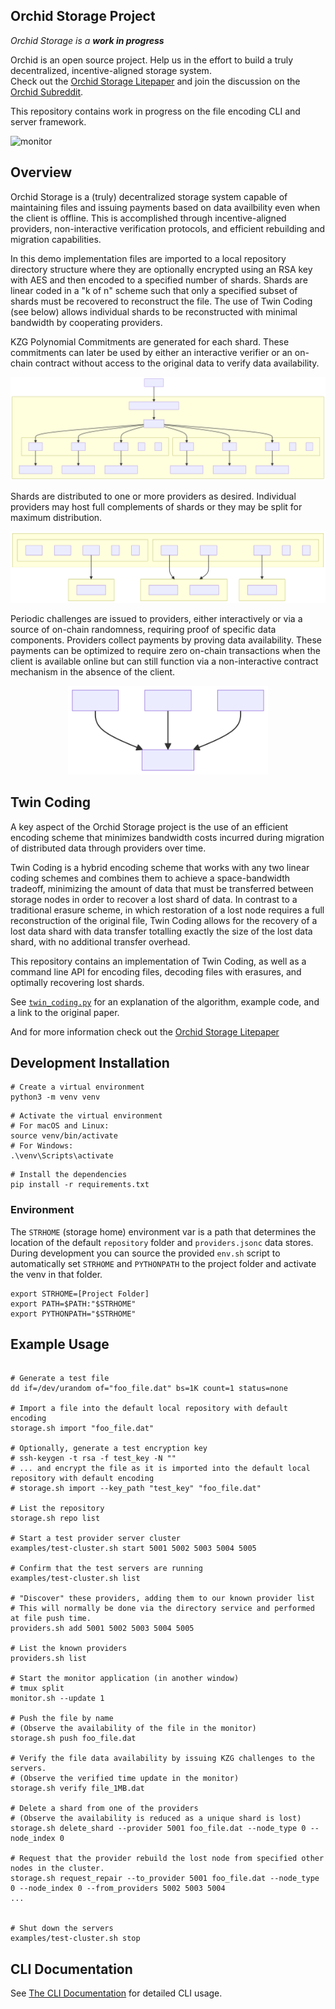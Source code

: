 
## Orchid Storage Project 

_*Orchid Storage is a **work in progress***_

Orchid is an open source project.  Help us in the effort to build a truly decentralized, incentive-aligned
storage system.  
Check out the [Orchid Storage Litepaper](https://www.orchid.com/storage-litepaper-latest.pdf)
and join the discussion on the [Orchid Subreddit](https://www.reddit.com/r/orchid).

This repository contains work in progress on the file encoding CLI and server framework.


![monitor](docs/screen.png "Screens")


## Overview

Orchid Storage is a (truly) decentralized storage system capable of maintaining files and issuing payments based on data availbility even when the client is offline.  This is accomplished through incentive-aligned providers, non-interactive verification protocols, and efficient rebuilding and migration capabilities.

In this demo implementation files are imported to a local repository directory structure where they are optionally encrypted using an RSA key with AES and then encoded to a specified number of shards.  Shards are linear coded in a "k of n" scheme such that only a specified subset of shards must be recovered to reconstruct the file.  The use of Twin Coding (see below) allows individual shards to be reconstructed with minimal bandwidth by cooperating providers.

KZG Polynomial Commitments are generated for each shard. These commitments can later be used by either an interactive verifier or an on-chain contract without access to the original data to verify data availability. 

![Local Repository](docs/repo.svg "Local Repository")

Shards are distributed to one or more providers as desired. Individual providers may host full complements of shards or they may be split for maximum distribution.

![Providers](docs/providers.svg "Providers")

Periodic challenges are issued to providers, either interactively or via a source of on-chain randomness, requiring proof of specific data components.  Providers collect payments by proving data availability.  These payments can be optimized to require zero on-chain transactions when the client is available online but can still function via a non-interactive contract mechanism in the absence of the client.

<div style="text-align: center;">
  <img src="docs/proofs.svg" alt="Proofs" title="Proofs" width="320" />
</div>


## Twin Coding

A key aspect of the Orchid Storage project is the use of an efficient encoding scheme that minimizes
bandwidth costs incurred during migration of distributed data through providers over time.

Twin Coding is a hybrid encoding scheme that works with any two linear coding schemes and combines
them to achieve a space-bandwidth tradeoff, minimizing the amount of data that must be transferred
between storage nodes in order to recover a lost shard of data. In contrast to a traditional
erasure scheme, in which restoration of a lost node requires a full reconstruction of the original
file, Twin Coding allows for the recovery of a lost data shard with data transfer totalling exactly
the size of the lost data shard, with no additional transfer overhead.

This repository contains an implementation of Twin Coding, as well as a command line API for encoding 
files, decoding files with erasures, and optimally recovering lost shards. 

See [`twin_coding.py`](encoding/twin_coding.py) for an explanation of the algorithm, example code, and a link to the original paper.

And for more information check out the [Orchid Storage Litepaper](https://www.orchid.com/storage-litepaper-latest.pdf)

## Development Installation

```
# Create a virtual environment
python3 -m venv venv
```

```
# Activate the virtual environment
# For macOS and Linux:
source venv/bin/activate
# For Windows:
.\venv\Scripts\activate
```

```
# Install the dependencies
pip install -r requirements.txt
```

### Environment

The `STRHOME` (storage home) environment var is a path that determines the location of the default 
`repository` folder and `providers.jsonc` data stores.  During development you can source the provided 
`env.sh` script to automatically set `STRHOME` and `PYTHONPATH` to the project folder and activate the venv 
in that folder.

```
export STRHOME=[Project Folder]
export PATH=$PATH:"$STRHOME"
export PYTHONPATH="$STRHOME"
```


## Example Usage
```

# Generate a test file
dd if=/dev/urandom of="foo_file.dat" bs=1K count=1 status=none

# Import a file into the default local repository with default encoding
storage.sh import "foo_file.dat"

# Optionally, generate a test encryption key
# ssh-keygen -t rsa -f test_key -N ""
# ... and encrypt the file as it is imported into the default local repository with default encoding
# storage.sh import --key_path "test_key" "foo_file.dat"

# List the repository
storage.sh repo list

# Start a test provider server cluster
examples/test-cluster.sh start 5001 5002 5003 5004 5005

# Confirm that the test servers are running
examples/test-cluster.sh list

# "Discover" these providers, adding them to our known provider list
# This will normally be done via the directory service and performed at file push time.
providers.sh add 5001 5002 5003 5004 5005

# List the known providers
providers.sh list

# Start the monitor application (in another window)
# tmux split
monitor.sh --update 1

# Push the file by name
# (Observe the availability of the file in the monitor)
storage.sh push foo_file.dat

# Verify the file data availability by issuing KZG challenges to the servers.
# (Observe the verified time update in the monitor)
storage.sh verify file_1MB.dat

# Delete a shard from one of the providers
# (Observe the availability is reduced as a unique shard is lost)
storage.sh delete_shard --provider 5001 foo_file.dat --node_type 0 --node_index 0

# Request that the provider rebuild the lost node from specified other nodes in the cluster.
storage.sh request_repair --to_provider 5001 foo_file.dat --node_type 0 --node_index 0 --from_providers 5002 5003 5004
...


# Shut down the servers
examples/test-cluster.sh stop

```

## CLI Documentation
See [The CLI Documentation](cli_docs.md) for detailed CLI usage.


